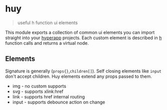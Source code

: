 # huy
> useful h function ui elements

This module exports a collection of common ui elements you can import straight into your [hyperapp](https://github.com/hyperapp/hyperapp) projects. Each custom element is described in [h](https://github.com/https://github.com/hyperhype/hyperscript) function calls and returns a virtual node.

## Elements

Signature is generally (`props{}`,`children[]`). Self closing elements like `input` don't accept children. Huy elements extend any props passed to them.

- img - no custom supports
- svg - supports xlink:href
- link - supports href internal routing
- input - supports debounce action on change
